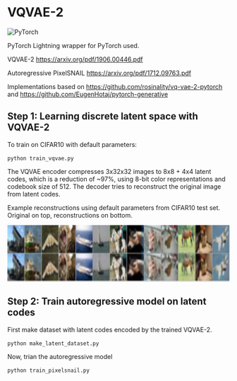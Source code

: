 # VQVAE-2

![PyTorch](https://img.shields.io/badge/PyTorch-EE4C2C?style=for-the-badge&logo=PyTorch&logoColor=white)

PyTorch Lightning wrapper for PyTorch used.

VQVAE-2 https://arxiv.org/pdf/1906.00446.pdf

Autoregressive PixelSNAIL https://arxiv.org/pdf/1712.09763.pdf

Implementations based on https://github.com/rosinality/vq-vae-2-pytorch and https://github.com/EugenHotaj/pytorch-generative

## Step 1: Learning discrete latent space with VQVAE-2
To train on CIFAR10 with default parameters:
```
python train_vqvae.py
```
The VQVAE encoder compresses 3x32x32 images to 8x8 + 4x4 latent codes, which is a reduction of ~97%, using 8-bit color representations and codebook size of 512. The decoder tries to reconstruct the original image from latent codes.

Example reconstructions using default parameters from CIFAR10 test set. Original on top, reconstructions on bottom.

<img src="reconstruction_examples.png" width="768" height="128" />

## Step 2: Train autoregressive model on latent codes
First make dataset with latent codes encoded by the trained VQVAE-2.
```
python make_latent_dataset.py
```
Now, trian the autoregressive model
```
python train_pixelsnail.py
```

